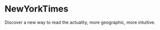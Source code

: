 NewYorkTimes
============

Discover a new way to read the actuality, more geographic, more intuitive.